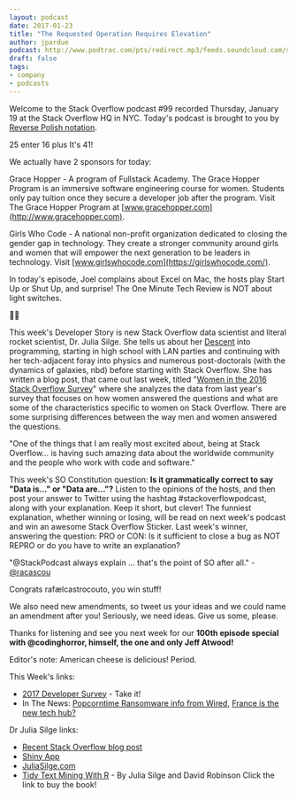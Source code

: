 ```yaml
---
layout: podcast
date: 2017-01-23
title: "The Requested Operation Requires Elevation"
author: jpardue
podcast: http://www.podtrac.com/pts/redirect.mp3/feeds.soundcloud.com/stream/304164317-stack-exchange-stack-overflow-podcast-99-the-requested-operation-requires-elevation.mp3
draft: false
tags:
- company
- podcasts
---
```


Welcome to the Stack Overflow podcast #99 recorded Thursday, January 19 at the Stack Overflow HQ in NYC. Today's podcast is brought to you by [Reverse Polish notation](https://en.wikipedia.org/wiki/Reverse_Polish_notation).

25 enter
16 plus
It's 41!

We actually have 2 sponsors for today:

Grace Hopper - A program of Fullstack Academy. The Grace Hopper Program is an immersive software engineering course for women. Students only pay tuition once they secure a developer job after the program. Visit The Grace Hopper Program at [www.gracehopper.com](http://www.gracehopper.com).

Girls Who Code - A national non-profit organization dedicated to closing the gender gap in technology. They create a stronger community around girls and women that will empower the next generation to be leaders in technology. Visit [www.girlswhocode.com](https://girlswhocode.com/).

In today's episode, Joel complains about Excel on Mac, the hosts play Start Up or Shut Up, and  surprise! The One Minute Tech Review is NOT about light switches.

👨‍🌾

This week's Developer Story is new Stack Overflow data scientist and literal rocket scientist, Dr. Julia Silge. She tells us about her [Descent](https://en.wikipedia.org/wiki/Descent_(video_game)) into programming, starting in high school with LAN parties and continuing with her tech-adjacent foray into physics and numerous post-doctorals (with the dynamics of galaxies, nbd) before starting with Stack Overflow. She has written a blog post, that came out last week, titled "[Women in the 2016 Stack Overflow Survey](https://stackoverflow.blog/2017/01/women-in-the-2016-stack-over-survey/)" where she analyzes the data from last year's survey that focuses on how women answered the questions and what are some of the characteristics specific to women on Stack Overflow. There are some surprising differences between the way men and women answered the questions.

"One of the things that I am really most excited about, being at Stack Overflow... is having such amazing data about the worldwide community and the people who work with code and software."

This week's SO Constitution question: **Is it grammatically correct to say "Data is…" or "Data are…"?** Listen to the opinions of the hosts, and then post your answer to Twitter using the hashtag #stackoverflowpodcast, along with your explanation. Keep it short, but clever! The funniest explanation, whether winning or losing, will be read on next week's podcast and win an awesome Stack Overflow Sticker. Last week's winner, answering the question: PRO or CON: Is it sufficient to close a bug as NOT REPRO or do you have to write an explanation?

"@StackPodcast always explain ... that's the point of SO after all." - [@racascou](https://twitter.com/racascou/status/821118491642253312) 

Congrats rafælcastrocouto, you win stuff!

We also need new amendments, so tweet us your ideas and we could name an amendment after you! Seriously, we need ideas. Give us some, please.

Thanks for listening and see you next week for our **100th episode special with @codinghorror, himself, the one and only Jeff Atwood!** 

Editor's note: American cheese is delicious! Period.

This Week's links:

* [2017 Developer Survey](https://www.surveymonkey.co.uk/r/LK9R8TX) - Take it!
* In The News: [Popcorntime Ransomware info from Wired](https://www.wired.com/2016/12/popcorn-time-ransomware/), [France is the new tech hub?](http://www.wired.co.uk/article/france-tech-visa-entrepreneurs)

Dr Julia Silge links:

* [Recent Stack Overflow blog post](https://stackoverflow.blog/2017/01/women-in-the-2016-stack-over-survey/)
* [Shiny App](https://juliasilge.shinyapps.io/survey2016/)
* [JuliaSilge.com](http://juliasilge.com/)
* [Tidy Text Mining With R](http://tidytextmining.com/) - By Julia Silge and David Robinson Click the link to buy the book!




